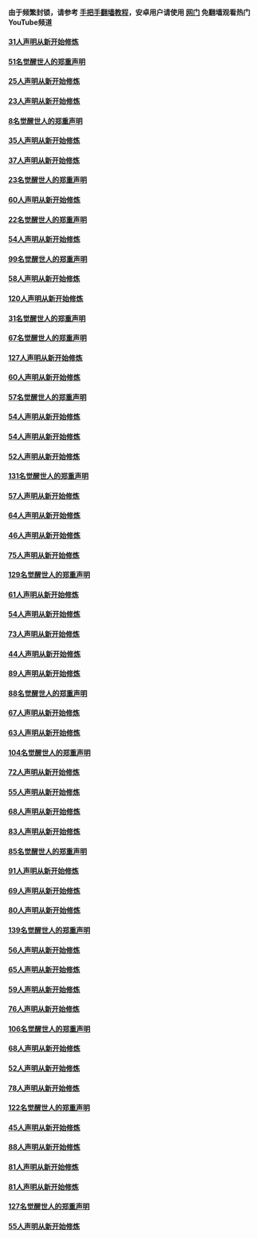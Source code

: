 #### 由于频繁封锁，请参考 [手把手翻墙教程](https://github.com/gfw-breaker/guides/wiki/)，安卓用户请使用 [网门](https://github.com/gfw-breaker/nogfw/blob/master/dl.md?t=02201600) 免翻墙观看热门YouTube频道 

#### [31人声明从新开始修炼](../pages/91/421081.md?t=02201600) 

#### [51名觉醒世人的郑重声明](../pages/91/421080.md?t=02201600) 

#### [25人声明从新开始修炼](../pages/91/421020.md?t=02201600) 

#### [23人声明从新开始修炼](../pages/91/420884.md?t=02201600) 

#### [8名觉醒世人的郑重声明](../pages/91/420883.md?t=02201600) 

#### [35人声明从新开始修炼](../pages/91/420809.md?t=02201600) 

#### [37人声明从新开始修炼](../pages/91/420766.md?t=02201600) 

#### [23名觉醒世人的郑重声明](../pages/91/420765.md?t=02201600) 

#### [60人声明从新开始修炼](../pages/91/420727.md?t=02201600) 

#### [22名觉醒世人的郑重声明](../pages/91/420726.md?t=02201600) 

#### [54人声明从新开始修炼](../pages/91/420529.md?t=02201600) 

#### [99名觉醒世人的郑重声明](../pages/91/420528.md?t=02201600) 

#### [58人声明从新开始修炼](../pages/91/420198.md?t=02201600) 

#### [120人声明从新开始修炼](../pages/91/420141.md?t=02201600) 

#### [31名觉醒世人的郑重声明](../pages/91/420197.md?t=02201600) 

#### [67名觉醒世人的郑重声明](../pages/91/420140.md?t=02201600) 

#### [127人声明从新开始修炼](../pages/91/420082.md?t=02201600) 

#### [60人声明从新开始修炼](../pages/91/420081.md?t=02201600) 

#### [57名觉醒世人的郑重声明](../pages/91/420080.md?t=02201600) 

#### [54人声明从新开始修炼](../pages/91/419533.md?t=02201600) 

#### [54人声明从新开始修炼](../pages/91/419532.md?t=02201600) 

#### [52人声明从新开始修炼](../pages/91/419531.md?t=02201600) 

#### [131名觉醒世人的郑重声明](../pages/91/419530.md?t=02201600) 

#### [57人声明从新开始修炼](../pages/91/419430.md?t=02201600) 

#### [64人声明从新开始修炼](../pages/91/419429.md?t=02201600) 

#### [46人声明从新开始修炼](../pages/91/419428.md?t=02201600) 

#### [75人声明从新开始修炼](../pages/91/419427.md?t=02201600) 

#### [129名觉醒世人的郑重声明](../pages/91/419426.md?t=02201600) 

#### [61人声明从新开始修炼](../pages/91/419198.md?t=02201600) 

#### [54人声明从新开始修炼](../pages/91/419197.md?t=02201600) 

#### [73人声明从新开始修炼](../pages/91/419196.md?t=02201600) 

#### [44人声明从新开始修炼](../pages/91/419075.md?t=02201600) 

#### [89人声明从新开始修炼](../pages/91/419074.md?t=02201600) 

#### [88名觉醒世人的郑重声明](../pages/91/419195.md?t=02201600) 

#### [67人声明从新开始修炼](../pages/91/419073.md?t=02201600) 

#### [63人声明从新开始修炼](../pages/91/419072.md?t=02201600) 

#### [104名觉醒世人的郑重声明](../pages/91/419071.md?t=02201600) 

#### [72人声明从新开始修炼](../pages/91/418902.md?t=02201600) 

#### [55人声明从新开始修炼](../pages/91/418901.md?t=02201600) 

#### [68人声明从新开始修炼](../pages/91/418900.md?t=02201600) 

#### [83人声明从新开始修炼](../pages/91/418757.md?t=02201600) 

#### [85名觉醒世人的郑重声明](../pages/91/418899.md?t=02201600) 

#### [91人声明从新开始修炼](../pages/91/418756.md?t=02201600) 

#### [69人声明从新开始修炼](../pages/91/418755.md?t=02201600) 

#### [80人声明从新开始修炼](../pages/91/418754.md?t=02201600) 

#### [139名觉醒世人的郑重声明](../pages/91/418753.md?t=02201600) 

#### [56人声明从新开始修炼](../pages/91/418594.md?t=02201600) 

#### [65人声明从新开始修炼](../pages/91/418593.md?t=02201600) 

#### [59人声明从新开始修炼](../pages/91/418592.md?t=02201600) 

#### [76人声明从新开始修炼](../pages/91/418431.md?t=02201600) 

#### [106名觉醒世人的郑重声明](../pages/91/418591.md?t=02201600) 

#### [68人声明从新开始修炼](../pages/91/418430.md?t=02201600) 

#### [52人声明从新开始修炼](../pages/91/418429.md?t=02201600) 

#### [78人声明从新开始修炼](../pages/91/418428.md?t=02201600) 

#### [122名觉醒世人的郑重声明](../pages/91/418427.md?t=02201600) 

#### [45人声明从新开始修炼](../pages/91/418248.md?t=02201600) 

#### [88人声明从新开始修炼](../pages/91/418247.md?t=02201600) 

#### [81人声明从新开始修炼](../pages/91/418246.md?t=02201600) 

#### [81人声明从新开始修炼](../pages/91/418139.md?t=02201600) 

#### [127名觉醒世人的郑重声明](../pages/91/418245.md?t=02201600) 

#### [55人声明从新开始修炼](../pages/91/418138.md?t=02201600) 

